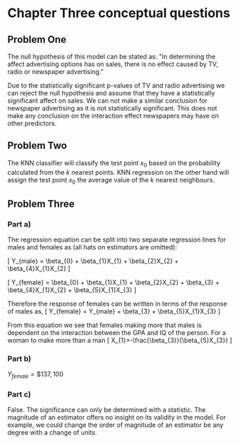 # Chapter Three conceptual questions

## Problem One
The null hypothesis of this model can be stated as:
"In determining the affect advertising options has on sales, there is no effect
caused by TV, radio or newspaper advertising."

Due to the statistically significant p-values of TV and radio advertising we can
 reject the null hypothesis and assume that they have a statistically significant
 affect on sales. We can not make a similar conclusion for newspaper advertising
 as it is not statistically significant. This does not make any conclusion on the
 interaction effect newspapers may have on other predictors.

## Problem Two
The KNN classifier will classify the test point $x_{0}$ based on the probability
 calculated from the $k$ nearest points. KNN regression on the other hand will
 assign the test point $x_0$ the average value of the $k$ nearest neighbours.

## Problem Three
### Part a)
The regression equation can be split into two separate regression lines for
 males and females as (all hats on estimators are omitted):

 \[
 Y_{male} = \beta_{0} + \beta_{1}X_{1}  + \beta_{2}X_{2}  + \beta_{4}X_{1}X_{2}
 \]

 \[
 Y_{female} = \beta_{0} + \beta_{1}X_{1}  + \beta_{2}X_{2}  + \beta_{3} +  \beta_{4}X_{1}X_{2} + \beta_{5}X_{1}X_{3}
 \]

 Therefore the response of females can be written in terms of the response of males as,
 \[
 Y_{female} = Y_{male}  + \beta_{3} +  \beta_{5}X_{1}X_{3}
 \]

 From this equation we see that females making more that males is dependent on
 the interaction between the GPA and IQ of the person. For a woman to make more
 than a man
 \[
 X_{1}>-\frac{\beta_{3}}{\beta_{5}X_{3}}
 \]

### Part b)
$Y_{female} = \$137,100$

### Part c)
False. The significance can only be determined with a statistic. The magnitude
 of an estimator offers no insight on its validity in the model. For example, we
 could change the order of magnitude of an estimator be any degree with a change
 of units.

